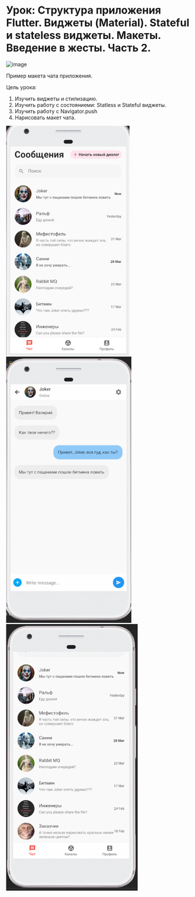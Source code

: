 #  Урок: Структура приложения Flutter. Виджеты (Material). Stateful  и stateless виджеты. Макеты. Введение в жесты. Часть 2.
![image](https://user-images.githubusercontent.com/46443310/124375285-2b10bb80-dcaa-11eb-93e4-d3fbab0e0895.png)

Пример макета чата приложения.

Цель урока:

1) Изучить виджеты и стилизацию.
2) Изучить работу с состояниеми: Statless и Stateful виджеты.
3) Изучить работу с Navigator.push
4) Нарисовать макет чата.


![alt text](screenshots/Screenshot_168.png "Вот что должно получиться") 
![alt text](screenshots/Screenshot_2.png "Вот что должно получиться")
![alt text](screenshots/Screenshot_1.png "Вот что должно получиться")

